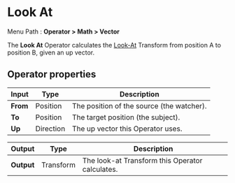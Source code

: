# Look At

Menu Path : **Operator > Math > Vector**

The **Look At** Operator calculates the [Look-At](https://docs.unity3d.com/ScriptReference/Transform.LookAt.html) Transform from position A to position B, given an up vector.

## Operator properties

| **Input** | **Type**  | **Description**                           |
| --------- | --------- | ----------------------------------------- |
| **From**  | Position  | The position of the source (the watcher). |
| **To**    | Position  | The target position (the subject).        |
| **Up**    | Direction | The up vector this Operator uses.         |

| **Output** | **Type**  | **Description**                                 |
| ---------- | --------- | ----------------------------------------------- |
| **Output** | Transform | The look-at Transform this Operator calculates. |

